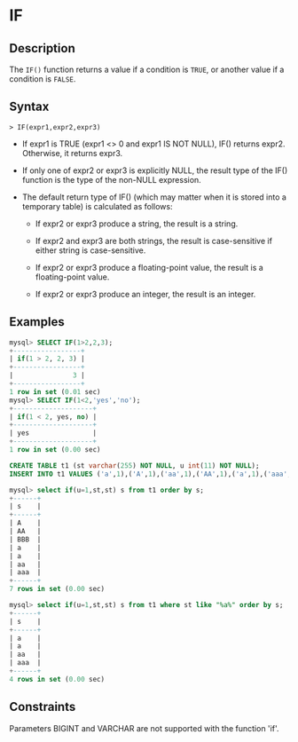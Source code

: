 # **IF**

## **Description**

The `IF()` function returns a value if a condition is `TRUE`, or another value if a condition is `FALSE`.

## **Syntax**

```
> IF(expr1,expr2,expr3)
```

- If expr1 is TRUE (expr1 <> 0 and expr1 IS NOT NULL), IF() returns expr2. Otherwise, it returns expr3.

- If only one of expr2 or expr3 is explicitly NULL, the result type of the IF() function is the type of the non-NULL expression.

- The default return type of IF() (which may matter when it is stored into a temporary table) is calculated as follows:

  + If expr2 or expr3 produce a string, the result is a string.

  + If expr2 and expr3 are both strings, the result is case-sensitive if either string is case-sensitive.

  + If expr2 or expr3 produce a floating-point value, the result is a floating-point value.

  + If expr2 or expr3 produce an integer, the result is an integer.

## **Examples**

```sql
mysql> SELECT IF(1>2,2,3);
+-----------------+
| if(1 > 2, 2, 3) |
+-----------------+
|               3 |
+-----------------+
1 row in set (0.01 sec)
mysql> SELECT IF(1<2,'yes','no');
+--------------------+
| if(1 < 2, yes, no) |
+--------------------+
| yes                |
+--------------------+
1 row in set (0.00 sec)
```

```sql
CREATE TABLE t1 (st varchar(255) NOT NULL, u int(11) NOT NULL);
INSERT INTO t1 VALUES ('a',1),('A',1),('aa',1),('AA',1),('a',1),('aaa',0),('BBB',0);

mysql> select if(u=1,st,st) s from t1 order by s;
+------+
| s    |
+------+
| A    |
| AA   |
| BBB  |
| a    |
| a    |
| aa   |
| aaa  |
+------+
7 rows in set (0.00 sec)

mysql> select if(u=1,st,st) s from t1 where st like "%a%" order by s;
+------+
| s    |
+------+
| a    |
| a    |
| aa   |
| aaa  |
+------+
4 rows in set (0.00 sec)
```

## **Constraints**

Parameters BIGINT and VARCHAR are not supported with the function 'if'.
